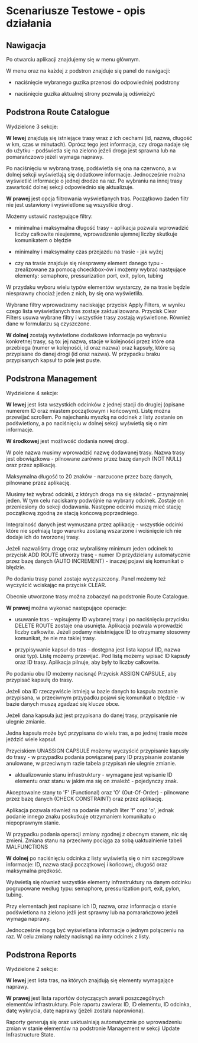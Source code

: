 # Scenariusze Testowe - opis działania

## Nawigacja

Po otwarciu aplikacji znajdujemy się w menu głównym.

W menu oraz na każdej z podstron znajduje się panel do nawigacji:

- naciśnięcie wybranego guzika przenosi do odpowiedniej podstrony

- naciśnięcie guzika aktualnej strony pozwala ją odświeżyć

## Podstrona Route Catalogue

Wydzielone 3 sekcje:

**W lewej** znajdują się istniejące trasy wraz z ich cechami (id, nazwa, długość w km, czas w minutach).
Oprócz tego jest informacja, czy droga nadaje się do użytku - podświetla się na zielono jeżeli droga
jest sprawna lub na pomarańczowo jeżeli wymaga naprawy.

Po naciśnięciu w wybraną trasę, podświetla się ona na czerwono, a w dolnej sekcji wyświetlają się dodatkowe informacje.
Jednocześnie można wyświetlić informacje o jednej drodze na raz. Po wybraniu na innej trasy zawartość dolnej sekcji
odpowiednio się aktualizuje.

**W prawej** jest opcja filtrowania wyświetlanych tras. Początkowo żaden filtr nie jest ustawiony i wyświetlone
są wszystkie drogi.

Możemy ustawić następujące filtry:

+ minimalna i maksymalna długość trasy - aplikacja pozwala wprowadzić liczby całkowite nieujemne, wprowadzenie ujemnej liczby skutkuje komunikatem o błędzie

+ minimalny i maksymalny czas przejazdu na trasie - jak wyżej

+ czy na trasie znajduje się niesprawny element danego typu - zrealizowane za pomocą chceckbox-ów i możemy wybrać nastęujące
elementy: semaphore, pressurization port, exit, pylon, tubing

W przydaku wyboru wielu typów elementów wystarczy, że na trasie będzie niesprawny chociaż jeden z nich, by się ona wyświetliła.

Wybrane filtry wprowadzamy naciskając przycisk Apply Filters, w wyniku czego lista wyświetlanych tras zostaje zaktualizowana.
Przycisk Clear Filters usuwa wybrane filtry i wszystkie trasy zostają wyświetlone. Również dane w formularzu są czyszczone.

**W dolnej** zostają wyświetlone dodatkowe informacje po wybraniu konkretnej trasy, są to:
jej nazwa, stacje w kolejności przez które ona przebiega (numer w kolejnośći, id oraz nazwa) oraz kapsuły, które są przypisane do danej drogi (id oraz nazwa).
W przypadku braku przypisanych kapsuł to pole jest puste.

## Podstrona Management

Wydzielone 4 sekcje:

**W lewej** jest lista wszystkich odcinków z jednej stacji do drugiej (opisane numerem ID oraz miastem początkowym i końcowym).
Listę można przewijać scrollem. Po najechaniu myszką na odcinek z listy zostanie on podświetlony, a po naciśnięciu w dolnej sekcji
wyświetlą się o nim informacje.

**W środkowej** jest możliwość dodania nowej drogi.

W pole nazwa musimy wprowadzić nazwę dodawanej trasy. Nazwa trasy jest obowiązkowa - pilnowane zarówno przez bazę danych (NOT NULL) oraz przez aplikację.

Maksymalna długość to 20 znaków - narzucone przez bazę danych, pilnowane przez aplikację.

Musimy też wybrać odcinki, z których droga ma się składać - przynajmniej jeden. W tym celu naciskamy podwójnie na wybrany odcinek.
Zostaje on przeniesiony do sekcji dodawania. Następne odcinki muszą mieć stację początkową zgodną ze stacją końcową poprzedniego.

Integralność danych jest wymuszana przez aplikację - wszystkie odcinki które nie spełniają tego warunku zostaną wszarzone i wciśnięcie ich
nie dodaje ich do tworzonej trasy.

Jeżeli nazwaliśmy drogę oraz wybraliśmy minimum jeden odcinek to przycisk
ADD ROUTE utworzy trasę - numer ID przydzielany automatycznie przez bazę danych (AUTO INCREMENT) - inaczej pojawi się komunikat o błędzie.

Po dodaniu trasy panel zostaje wyczyszczony. Panel możemy też wyczyścić wciskając na przycisk CLEAR.

Obecnie utworzone trasy można zobaczyć na podstronie Route Catalogue.

**W prawej** można wykonać następujące operacje:

- usuwanie tras - wpisujemy ID wybranej trasy i po naciśnięciu przycisku DELETE ROUTE zostaje ona usunięta.
Aplikacja pozwala wprowadzić liczby całkowite. Jeżeli podamy nieistniejące ID to otrzymamy stosowny komunikat, że nie ma takiej trasy.

- przypisywanie kapsuł do tras - dostępna jest lista kapsuł (ID, nazwa oraz typ). Listę możemy przewijać. Pod listą możemy
wpisać ID kapsuły oraz ID trasy. Aplikacja pilnuje, aby były to liczby całkowite.

Po podaniu obu ID możemy nacisnąć Przycisk ASSIGN CAPSULE, aby przypisać kapsułę do trasy.

Jeżeli oba ID rzeczywiście istnieją w bazie danych to kaspuła zostanie przypisana,
w przeciwnym przypadku pojawi się komunikat o błędzie - w bazie danych muszą zgadzać się klucze obce.

Jeżeli dana kapsuła już jest przypisana do danej trasy, przypisanie nie ulegnie zmianie.

Jedna kapsuła może być przypisana do wielu tras, a po jednej trasie może jeździć wiele kapsuł.

Przyciskiem UNASSIGN CAPSULE możemy wyczyścić przypisanie kapusły do trasy - w przypadku podania powiązanej pary ID przypisanie
zostanie anulowane, w przeciwnym razie tabela przypisań nie ulegnie zmianie.

- aktualizowanie stanu infrastruktury - wymagane jest wpisanie ID elementu oraz stanu w jakim ma się on znaleźć - pojedynczy znak.

Akceptowalne stany to 'F' (Functional) oraz 'O' (Out-Of-Order) - pilnowane przez bazę danych (CHECK CONSTRAINT) oraz przez aplikację.

Aplikacja pozwala również na podanie małych liter 'f' oraz 'o', jednak podanie innego znaku poskutkuje otrzymaniem komunikatu o niepoprawnym stanie.

W przypadku podania operacji zmiany zgodnej z obecnym stanem, nic się zmieni. Zmiana stanu na przeciwny pociąga za sobą uaktualnienie tabeli MALFUNCTIONS

**W dolnej** po naciśnięciu odcinka z listy wyświetlą się o nim szczegółowe informacje: ID, nazwa stacji początkowej i końcowej,
długość oraz maksymalna prędkość.

Wyświetlą się również wszystkie elementy infrastruktury na danym odcinku pogrupowane według typu:
semaphore, pressurization port, exit, pylon, tubing.

Przy elementach jest napisane ich ID, nazwa, oraz informacja o stanie podświetlona na zielono jeżli jest sprawny lub na pomarańczowo jeżeli wymaga naprawy.

Jednocześnie mogą być wyświetlana informacje o jednym połączeniu na raz. W celu zmiany należy
nacisnąć na inny odcinek z listy.

## Podstrona Reports

Wydzielone 2 sekcje:

**W lewej** jest lista tras, na których znajdują się elementy wymagające naprawy.

**W prawej** jest lista raportów dotyczących awarii poszczególnych elementów infrastruktury. Pole raportu zawiera:
ID, ID elementu, ID odcinka, datę wykrycia, datę naprawy (jeżeli została naprawiona).

Raporty generują się oraz uaktualniają automatycznie po wprowadzeniu zmian w stanie elementów na podstronie Management w sekcji Update Infrastructure
State.
